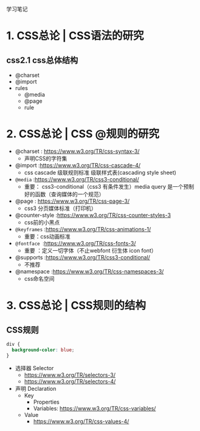 学习笔记

# 1. CSS总论 | CSS语法的研究

 
## css2.1 css总体结构
- @charset
- @import
- rules
  - @media
  - @page
  - rule

# 2. CSS总论 | CSS @规则的研究
- @charset : https://www.w3.org/TR/css-syntax-3/
  - 声明CSS的字符集
- @import :https://www.w3.org/TR/css-cascade-4/
  - css cascade 级联规则标准 级联样式表(cascading style sheet)
- `@media` :https://www.w3.org/TR/css3-conditional/
  - 重要： css3-conditional（css3 有条件发生）media query 是一个预制好的函数（查询媒体的一个规范）
- @page : https://www.w3.org/TR/css-page-3/
  - css3 分页媒体标准（打印机）
- @counter-style :https://www.w3.org/TR/css-counter-styles-3 
  - css前的小黑点
- `@keyframes` :https://www.w3.org/TR/css-animations-1/
  - 重要：css动画标准
- `@fontface `:https://www.w3.org/TR/css-fonts-3/
  - 重要 ：定义一切字体（不止webfont 衍生体 icon font）
- @supports :https://www.w3.org/TR/css3-conditional/
  - 不推荐
- @namespace :https://www.w3.org/TR/css-namespaces-3/
  - css命名空间

# 3. CSS总论 | CSS规则的结构

## CSS规则
```css
div {
  background-color: blue;
}
```
- 选择器 Selector
  - https://www.w3.org/TR/selectors-3/ 
  - https://www.w3.org/TR/selectors-4/
- 声明 Declaration
  - Key
    - Properties
    - Variables: https://www.w3.org/TR/css-variables/
  - Value
    - https://www.w3.org/TR/css-values-4/